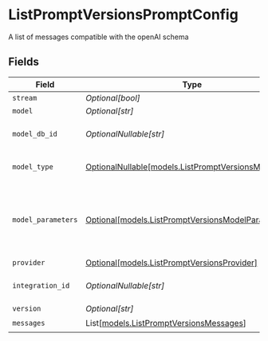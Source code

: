 # ListPromptVersionsPromptConfig

A list of messages compatible with the openAI schema


## Fields

| Field                                                                                                | Type                                                                                                 | Required                                                                                             | Description                                                                                          |
| ---------------------------------------------------------------------------------------------------- | ---------------------------------------------------------------------------------------------------- | ---------------------------------------------------------------------------------------------------- | ---------------------------------------------------------------------------------------------------- |
| `stream`                                                                                             | *Optional[bool]*                                                                                     | :heavy_minus_sign:                                                                                   | N/A                                                                                                  |
| `model`                                                                                              | *Optional[str]*                                                                                      | :heavy_minus_sign:                                                                                   | N/A                                                                                                  |
| `model_db_id`                                                                                        | *OptionalNullable[str]*                                                                              | :heavy_minus_sign:                                                                                   | The id of the resource                                                                               |
| `model_type`                                                                                         | [OptionalNullable[models.ListPromptVersionsModelType]](../models/listpromptversionsmodeltype.md)     | :heavy_minus_sign:                                                                                   | The modality of the model                                                                            |
| `model_parameters`                                                                                   | [Optional[models.ListPromptVersionsModelParameters]](../models/listpromptversionsmodelparameters.md) | :heavy_minus_sign:                                                                                   | Model Parameters: Not all parameters apply to every model                                            |
| `provider`                                                                                           | [Optional[models.ListPromptVersionsProvider]](../models/listpromptversionsprovider.md)               | :heavy_minus_sign:                                                                                   | N/A                                                                                                  |
| `integration_id`                                                                                     | *OptionalNullable[str]*                                                                              | :heavy_minus_sign:                                                                                   | The id of the resource                                                                               |
| `version`                                                                                            | *Optional[str]*                                                                                      | :heavy_minus_sign:                                                                                   | N/A                                                                                                  |
| `messages`                                                                                           | List[[models.ListPromptVersionsMessages](../models/listpromptversionsmessages.md)]                   | :heavy_check_mark:                                                                                   | N/A                                                                                                  |